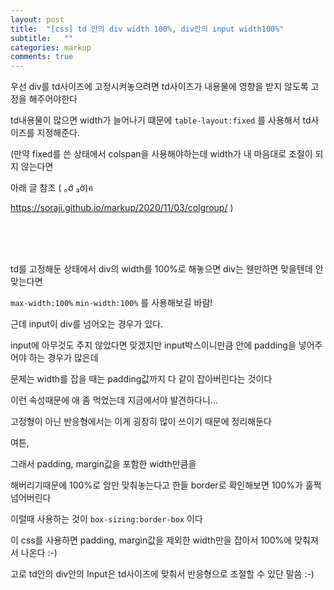 ```yaml
---
layout: post
title:  "[css] td 안의 div width 100%, div안의 input width100%"
subtitle:   ""
categories: markup 
comments: true
---
```




우선 div를 td사이즈에 고정시켜놓으려면 td사이즈가 내용물에 영향을 받지 않도록 고정을 해주어야한다

td내용물이 많으면 width가 늘어나기 떄문에 `table-layout:fixed` 를 사용해서 td사이즈를 지정해준다.

(만약 fixed를 쓴 상태에서 colspan을 사용해야하는데 width가 내 마음대로 조절이 되지 않는다면

아래 글 참조 ( ｡ớ ₃ờ)ฅ

https://soraji.github.io/markup/2020/11/03/colgroup/ )

<br>

<br>

<br>

td를 고정해둔 상태에서 div의 width를 100%로 해놓으면 div는 웬만하면 맞을텐데 안맞는다면

`max-width:100%` `min-width:100%` 를 사용해보길 바람!



근데 input이 div를 넘어오는 경우가 있다.

input에 아무것도 주지 않았다면 맞겠지만 input박스이니만큼 안에 padding을 넣어주어야 하는 경우가 많은데

문제는 width를 잡을 때는 padding값까지 다 같이 잡아버린다는 것이다

이런 속성때문에 애 좀 먹었는데 지금에서야 발견하다니...

고정형이 아닌 반응형에서는 이게 굉장히 많이 쓰이기 때문에 정리해둔다

여튼, 

그래서 padding, margin값을 포함한 width만큼을 

해버리기때문에 100%로 암만 맞춰놓는다고 한들 border로 확인해보면 100%가 훌쩍 넘어버린다

이럴때 사용하는 것이 `box-sizing:border-box` 이다

이 css를 사용하면 padding, margin값을 제외한 width만을 잡아서 100%에 맞춰져서 나온다 :-)

고로 td안의 div안의 Input은 td사이즈에 맞춰서 반응형으로 조절할 수 있단 말씀 :-)















